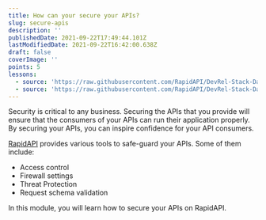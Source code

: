 ```yaml
---
title: How can your secure your APIs?
slug: secure-apis
description: ''
publishedDate: 2021-09-22T17:49:44.101Z
lastModifiedDate: 2021-09-22T16:42:00.638Z
draft: false
coverImage: ''
points: 5
lessons:
  - source: 'https://raw.githubusercontent.com/RapidAPI/DevRel-Stack-Data/improve/lms-yt-data/learn/courses/rapidapi-hub-provider/modules/secure-apis/lessons/01-access-control.md'
  - source: 'https://raw.githubusercontent.com/RapidAPI/DevRel-Stack-Data/improve/lms-yt-data/learn/courses/rapidapi-hub-provider/modules/secure-apis/lessons/02-security.md'
---
```


Security is critical to any business. Securing the APIs that you provide will ensure that the consumers of your APIs can run their application properly. By securing your APIs, you can inspire confidence for your API consumers.

[RapidAPI](https://RapidAPI.com/hub?utm_source=learn.RapidAPI.com&utm_medium=DevRel&utm_campaign=DevRel) provides various tools to safe-guard your APIs. Some of them include:
- Access control
- Firewall settings
- Threat Protection
- Request schema validation

In this module, you will learn how to secure your APIs on RapidAPI.
